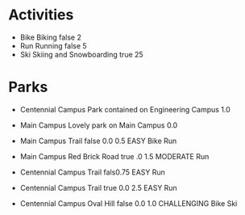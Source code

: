 # Activities

*	Bike	Biking	false	2
*	Run	Running	false	5
*	Ski	Skiing and Snowboarding	true	25

# Parks

*	Centennial Campus	Park contained on Engineering Campus	1.0
*	Main Campus	Lovely park on Main Campus	0.0


*	Main Campus	Trail	false	0.0	0.5	EASY	Bike	Run
*	Main Campus	Red Brick Road	true	.0	1.5	MODERATE	Run
*	Centennial Campus	Trail	fals0.75	EASY	Run
*	Centennial Campus	Trail	true	0.0	2.5	EASY	Run
*	Centennial Campus	Oval Hill	false	0.0	1.0	CHALLENGING	Bike	Ski
